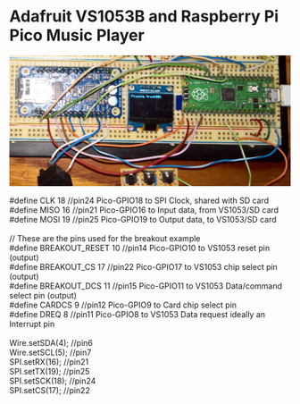 
# Adafruit VS1053B and Raspberry Pi Pico Music Player

<p align="left">
<img src="pico-vs1053.jpg" width="600" /> 
<br>

#define CLK 18       //pin24 Pico-GPIO18 to SPI Clock, shared with SD card<br>
#define MISO 16      //pin21 Pico-GPIO16 to Input data, from VS1053/SD card<br>
#define MOSI 19      //pin25 Pico-GPIO19 to Output data, to VS1053/SD card<br>
<br>
// These are the pins used for the breakout example<br>
#define BREAKOUT_RESET  10   //pin14 Pico-GPIO10 to VS1053 reset pin (output)<br>
#define BREAKOUT_CS     17   //pin22 Pico-GPIO17 to VS1053 chip select pin (output)<br>
#define BREAKOUT_DCS    11   //pin15 Pico-GPIO11 to VS1053 Data/command select pin (output)<br>
#define CARDCS 9             //pin12 Pico-GPIO9 to Card chip select pin<br>
#define DREQ 8               //pin11 Pico-GPIO8 to VS1053 Data request ideally an Interrupt pin<br>
<br>
Wire.setSDA(4); //pin6<br>
Wire.setSCL(5); //pin7<br>
SPI.setRX(16);  //pin21<br>
SPI.setTX(19);  //pin25<br>
SPI.setSCK(18); //pin24<br>
SPI.setCS(17);  //pin22<br>
